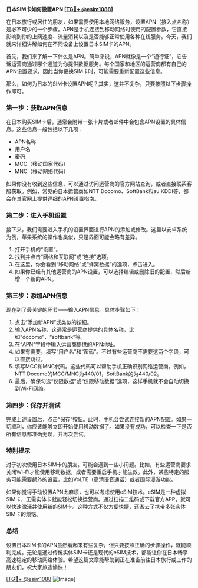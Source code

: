 **日本SIM卡如何設置APN [[TG💪+ @esim1088](https://t.me/s/esim1088)]**

在日本旅行或居住的朋友，如果需要使用本地网络服务，设置APN（接入点名称）是必不可少的一个步骤。APN是手机连接到移动网络时使用的配置参数，它直接影响到你的上网速度、流量消耗以及是否能够正常使用各种在线服务。今天，我们就来详细讲解如何在不同设备上设置日本SIM卡的APN。

首先，我们来了解一下什么是APN。简单来说，APN就像是一个“通行证”，它告诉运营商通过哪个通道为你提供数据服务。每个国家和地区的运营商都有自己的APN设置要求，因此当你更换SIM卡时，可能需要重新配置这些信息。

那么，如何为日本的SIM卡设置APN呢？其实，这并不复杂，只要按照以下步骤操作即可。

### 第一步：获取APN信息

在日本购买SIM卡后，通常会附带一张卡片或者邮件中会包含APN设置的具体信息。这些信息一般包括以下几项：
- APN名称
- 用户名
- 密码
- MCC（移动国家代码）
- MNC（移动网络代码）

如果你没有收到这些信息，可以通过访问运营商的官方网站查询，或者直接联系客服获取。例如，常见的日本运营商如NTT Docomo、SoftBank和au KDDI等，都会在其官网上提供详细的APN设置指南。

### 第二步：进入手机设置

接下来，我们需要进入手机的设置界面进行APN的添加或修改。这里以安卓系统为例，苹果系统的操作也类似，只是界面可能会略有差异。

1. 打开手机的“设置”。
2. 找到并点击“网络和互联网”或“连接”选项。
3. 在这里，你会看到“移动网络”或“蜂窝数据”的选项，点击进入。
4. 如果你已经有其他运营商的APN设置，可以选择编辑或删除旧的配置，然后新增一个新的APN。

### 第三步：添加APN信息

现在到了最关键的环节——输入APN信息。具体步骤如下：

1. 点击“添加新APN”或类似的按钮。
2. 输入APN名称，这通常是运营商提供的具体名称，比如“docomo”、“softbank”等。
3. 在“APN”字段中输入运营商提供的APN地址。
4. 如果有需要，填写“用户名”和“密码”。不过有些运营商不需要这两个字段，可以直接跳过。
5. 填写MCC和MNC代码。这些代码可以帮助手机正确识别网络运营商。例如，NTT Docomo的MCC/MNC为440/01，SoftBank的为440/02。
6. 最后，确保勾选“仅限数据”或“仅限移动数据”选项，这样手机就不会自动切换到Wi-Fi网络。

### 第四步：保存并测试

完成上述设置后，点击“保存”按钮。此时，手机会尝试连接新的APN配置。如果一切顺利，你应该能够立即开始使用移动数据了。如果没有成功，可以检查一下是否所有信息都准确无误，并再次尝试。

### 特别提示

对于初次使用日本SIM卡的朋友，可能会遇到一些小问题。比如，有些运营商要求关闭Wi-Fi才能使用移动数据，或者需要重启手机才能生效。此外，某些特定的服务可能需要额外的设置，比如VoLTE（高清语音通话）或者国际漫游功能。

如果你觉得手动设置APN太麻烦，也可以考虑使用eSIM技术。eSIM是一种虚拟SIM卡，无需实体卡就能轻松切换运营商。通过扫描二维码或下载官方APP，就可以快速激活并使用新的SIM卡。这种方式不仅方便快捷，还省去了携带多张实体SIM卡的烦恼。

### 总结

设置日本SIM卡的APN虽然看起来有些复杂，但只要按照正确的步骤操作，就能顺利完成。无论是通过传统实体SIM卡还是现代的eSIM技术，都能让你在日本畅享高速稳定的移动网络体验。希望这篇文章能帮助到正在准备前往日本旅行或工作的朋友们，祝大家旅途愉快！

[[TG💪+ @esim1088](https://t.me/s/esim1088) ![Image](https://i.postimg.cc/4NQfJmqS/Snipaste-2025-05-13-00-14-12.png)]